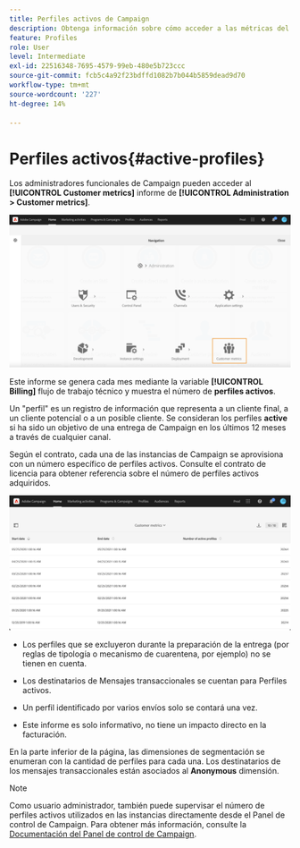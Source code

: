 ```yaml
---
title: Perfiles activos de Campaign
description: Obtenga información sobre cómo acceder a las métricas del cliente y a los perfiles activos
feature: Profiles
role: User
level: Intermediate
exl-id: 22516348-7695-4579-99eb-480e5b723ccc
source-git-commit: fcb5c4a92f23bdffd1082b7b044b5859dead9d70
workflow-type: tm+mt
source-wordcount: '227'
ht-degree: 14%

---
```


# Perfiles activos{#active-profiles}

Los administradores funcionales de Campaign pueden acceder al **[!UICONTROL Customer metrics]** informe de **[!UICONTROL Administration > Customer metrics]**.

![](assets/audience_customer_metrics.png)

Este informe se genera cada mes mediante la variable **[!UICONTROL Billing]** flujo de trabajo técnico y muestra el número de **perfiles activos**.

Un &quot;perfil&quot; es un registro de información que representa a un cliente final, a un cliente potencial o a un posible cliente. Se consideran los perfiles **active** si ha sido un objetivo de una entrega de Campaign en los últimos 12 meses a través de cualquier canal.

Según el contrato, cada una de las instancias de Campaign se aprovisiona con un número específico de perfiles activos. Consulte el contrato de licencia para obtener referencia sobre el número de perfiles activos adquiridos.

![](assets/audience_active_profiles_list.png)



* Los perfiles que se excluyeron durante la preparación de la entrega (por reglas de tipología o mecanismo de cuarentena, por ejemplo) no se tienen en cuenta.

* Los destinatarios de Mensajes transaccionales se cuentan para Perfiles activos.

* Un perfil identificado por varios envíos solo se contará una vez.

* Este informe es solo informativo, no tiene un impacto directo en la facturación.

En la parte inferior de la página, las dimensiones de segmentación se enumeran con la cantidad de perfiles para cada una. Los destinatarios de los mensajes transaccionales están asociados al **Anonymous** dimensión.

>[!NOTE]
>
>Como usuario administrador, también puede supervisar el número de perfiles activos utilizados en las instancias directamente desde el Panel de control de Campaign. Para obtener más información, consulte la [Documentación del Panel de control de Campaign](https://experienceleague.adobe.com/docs/control-panel/using/performance-monitoring/active-profiles-monitoring.html?lang=es).
